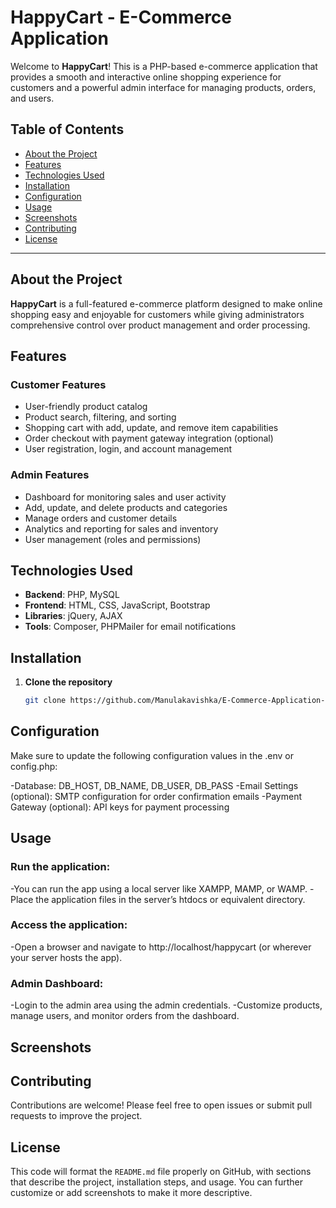 # HappyCart - E-Commerce Application

Welcome to **HappyCart**! This is a PHP-based e-commerce application that provides a smooth and interactive online shopping experience for customers and a powerful admin interface for managing products, orders, and users.

## Table of Contents
- [About the Project](#about-the-project)
- [Features](#features)
- [Technologies Used](#technologies-used)
- [Installation](#installation)
- [Configuration](#configuration)
- [Usage](#usage)
- [Screenshots](#screenshots)
- [Contributing](#contributing)
- [License](#license)

---

## About the Project

**HappyCart** is a full-featured e-commerce platform designed to make online shopping easy and enjoyable for customers while giving administrators comprehensive control over product management and order processing.

## Features

### Customer Features
- User-friendly product catalog
- Product search, filtering, and sorting
- Shopping cart with add, update, and remove item capabilities
- Order checkout with payment gateway integration (optional)
- User registration, login, and account management

### Admin Features
- Dashboard for monitoring sales and user activity
- Add, update, and delete products and categories
- Manage orders and customer details
- Analytics and reporting for sales and inventory
- User management (roles and permissions)

## Technologies Used

- **Backend**: PHP, MySQL
- **Frontend**: HTML, CSS, JavaScript, Bootstrap
- **Libraries**: jQuery, AJAX
- **Tools**: Composer, PHPMailer for email notifications

## Installation

1. **Clone the repository**
   ```bash
   git clone https://github.com/Manulakavishka/E-Commerce-Application-For-HappyCart-Using-PHP.git

## Configuration

Make sure to update the following configuration values in the .env or config.php:

-Database: DB_HOST, DB_NAME, DB_USER, DB_PASS
-Email Settings (optional): SMTP configuration for order confirmation emails
-Payment Gateway (optional): API keys for payment processing

## Usage

### Run the application:

-You can run the app using a local server like XAMPP, MAMP, or WAMP.
-Place the application files in the server’s htdocs or equivalent directory.

### Access the application:

-Open a browser and navigate to http://localhost/happycart (or wherever your server hosts the app).

### Admin Dashboard:

-Login to the admin area using the admin credentials.
-Customize products, manage users, and monitor orders from the dashboard.

## Screenshots


## Contributing

Contributions are welcome! Please feel free to open issues or submit pull requests to improve the project.


## License

This code will format the `README.md` file properly on GitHub, with sections that describe the project, installation steps, and usage. You can further customize or add screenshots to make it more descriptive.

